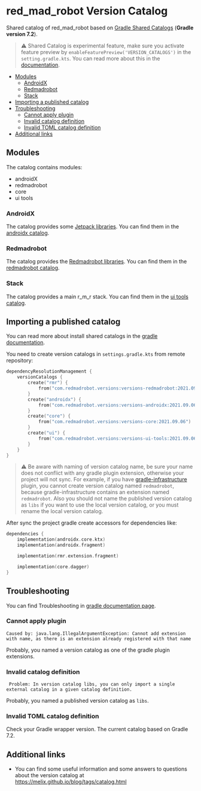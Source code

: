 # red_mad_robot Version Catalog

Shared catalog of red_mad_robot based on [Gradle Shared Catalogs](https://docs.gradle.org/current/userguide/platforms.html#sec:sharing-catalogs) (**Gradle version 7.2**).

> :warning: Shared Catalog is experimental feature, make sure you activate feature preview by `enableFeaturePreview('VERSION_CATALOGS')` in the `setting.gradle.kts`. 
> You can read more about this in the [documentation](https://docs.gradle.org/current/userguide/platforms.html).

<!-- START doctoc generated TOC please keep comment here to allow auto update -->
<!-- DON'T EDIT THIS SECTION, INSTEAD RE-RUN doctoc TO UPDATE -->

- [Modules](#modules)
  - [AndroidX](#androidx)
  - [Redmadrobot](#redmadrobot)
  - [Stack](#stack)
- [Importing a published catalog](#importing-a-published-catalog)
- [Troubleshooting](#troubleshooting)
  - [Cannot apply plugin](#cannot-apply-plugin)
  - [Invalid catalog definition](#invalid-catalog-definition)
  - [Invalid TOML catalog definition](#invalid-toml-catalog-definition)
- [Additional links](#additional-links)

<!-- END doctoc generated TOC please keep comment here to allow auto update -->

## Modules

The catalog contains modules: 
 - androidX
 - redmadrobot
 - core
 - ui tools

### AndroidX 

The catalog provides some [Jetpack libraries](https://developer.android.com/jetpack/androidx/versions). 
You can find them in the [androidx catalog](versions-androidx/libs.versions.toml).

### Redmadrobot

The catalog provides the [Redmadrobot libraries](https://github.com/RedMadRobot). 
You can find them in the [redmadrobot catalog](versions-redmadrobot/libs.versions.toml).

### Stack

The catalog provides a main r_m_r stack.
You can find them in the [ui tools catalog](versions-stack/libs.versions.toml).

## Importing a published catalog 

You can read more about install shared catalogs in the [gradle documentation](https://docs.gradle.org/current/userguide/platforms.html#sec:importing-published-catalog).

You need to create version catalogs in `settings.gradle.kts` from remote repository:

```kotlin
dependencyResolutionManagement {
    versionCatalogs {
        create("rmr") {
            from("com.redmadrobot.versions:versions-redmadrobot:2021.09.06")
        }
        create("androidx") {
            from("com.redmadrobot.versions:versions-androidx:2021.09.06")
        }
        create("core") {
            from("com.redmadrobot.versions:versions-core:2021.09.06")
        }
        create("ui") {
            from("com.redmadrobot.versions:versions-ui-tools:2021.09.06")
        }
    }
}
``` 

> :warning: Be aware with naming of version catalog name, be sure your name does not conflict with any gradle plugin extension, otherwise your project will not sync.
> For example, if you have [gradle-infrastructure](https://github.com/RedMadRobot/gradle-infrastructure) plugin, you cannot create version catalog named `redmadrobot`, because gradle-infrastructure contains an extension named `redmadrobot`.
> Also you should not name the published version catalog as `libs` if you want to use the local version catalog, or you must rename the local version catalog.

After sync the project gradle create accessors for dependencies like: 

```kotlin
dependencies {
    implementation(androidx.core.ktx)
    implementation(androidx.fragment)

    implementation(rmr.extension.fragment)

    implementation(core.dagger)
}
```

## Troubleshooting

You can find Troubleshooting in [gradle documentation page](https://docs.gradle.org/7.2/userguide/version_catalog_problems.html).

### Cannot apply plugin 

```text
Caused by: java.lang.IllegalArgumentException: Cannot add extension with name, as there is an extension already registered with that name
```

Probably, you named a version catalog as one of the gradle plugin extensions.

### Invalid catalog definition

```text
 Problem: In version catalog libs, you can only import a single external catalog in a given catalog definition.
```

Probably, you named a published version catalog as `libs`.

### Invalid TOML catalog definition

Check your Gradle wrapper version. The current catalog based on Gradle 7.2. 

## Additional links

- You can find some useful information and some answers to questions about the version catalog at https://melix.github.io/blog/tags/catalog.html

